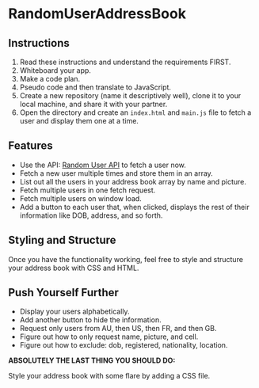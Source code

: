 # RandomUserAddressBook

## Instructions

1. Read these instructions and understand the requirements FIRST.
2. Whiteboard your app.
3. Make a code plan.
4. Pseudo code and then translate to JavaScript.
5. Create a new repository (name it descriptively well), clone it to your local machine, and share it with your partner.
6. Open the directory and create an `index.html` and `main.js` file to fetch a user and display them one at a time.

## Features

- Use the API: [Random User API](https://randomuser.me/api/) to fetch a user now.
- Fetch a new user multiple times and store them in an array.
- List out all the users in your address book array by name and picture.
- Fetch multiple users in one fetch request.
- Fetch multiple users on window load.
- Add a button to each user that, when clicked, displays the rest of their information like DOB, address, and so forth.

## Styling and Structure

Once you have the functionality working, feel free to style and structure your address book with CSS and HTML.

## Push Yourself Further

- Display your users alphabetically.
- Add another button to hide the information.
- Request only users from AU, then US, then FR, and then GB.
- Figure out how to only request name, picture, and cell.
- Figure out how to exclude: dob, registered, nationality, location.

**ABSOLUTELY THE LAST THING YOU SHOULD DO:**

Style your address book with some flare by adding a CSS file.
